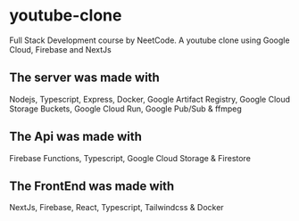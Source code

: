 # youtube-clone

Full Stack Development course by NeetCode.
A youtube clone using Google Cloud, Firebase and NextJs

## The server was made with

Nodejs, Typescript, Express, Docker, Google Artifact Registry, Google Cloud Storage Buckets, Google Cloud Run, Google Pub/Sub & ffmpeg

## The Api was made with

Firebase Functions, Typescript, Google Cloud Storage & Firestore

## The FrontEnd was made with

NextJs, Firebase, React, Typescript, Tailwindcss & Docker
